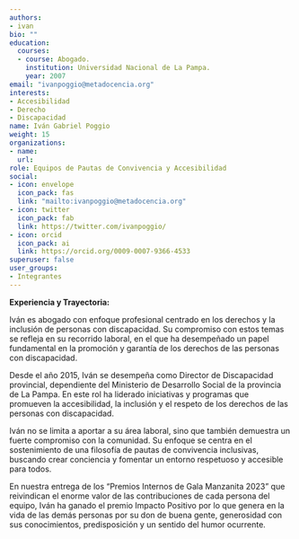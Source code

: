 ```yaml
---
authors:
- ivan
bio: ""
education:
  courses:
  - course: Abogado.
    institution: Universidad Nacional de La Pampa.  
    year: 2007
email: "ivanpoggio@metadocencia.org"
interests:
- Accesibilidad
- Derecho
- Discapacidad
name: Iván Gabriel Poggio
weight: 15
organizations:
- name: 
  url: 
role: Equipos de Pautas de Convivencia y Accesibilidad
social:
- icon: envelope
  icon_pack: fas
  link: "mailto:ivanpoggio@metadocencia.org"
- icon: twitter
  icon_pack: fab
  link: https://twitter.com/ivanpoggio/
- icon: orcid
  icon_pack: ai
  link: https://orcid.org/0009-0007-9366-4533
superuser: false
user_groups:
- Integrantes
---
```


**Experiencia y Trayectoria:**

Iván es abogado con enfoque profesional centrado en los derechos y la inclusión de personas con discapacidad. 
Su compromiso con estos temas se refleja en su recorrido laboral, en el que ha desempeñado un papel fundamental en la promoción y garantía de los derechos de las personas con discapacidad.

Desde el año 2015, Iván se desempeña como Director de Discapacidad provincial, dependiente del Ministerio de Desarrollo Social de la provincia de La Pampa. 
En este rol ha liderado iniciativas y programas que promueven la accesibilidad, la inclusión y el respeto de los derechos de las personas con discapacidad.

Iván no se limita a aportar a su área laboral, sino que también demuestra un fuerte compromiso con la comunidad. 
Su enfoque se centra en el sostenimiento de una filosofía de pautas de convivencia inclusivas, buscando crear conciencia y fomentar un entorno respetuoso y accesible para todos.

En nuestra entrega de los “Premios Internos de Gala Manzanita 2023” que reivindican el enorme valor de las contribuciones de cada persona del equipo, Iván ha ganado el premio Impacto Positivo por lo que genera en la vida de las demás personas por su don de buena gente, generosidad con sus conocimientos, predisposición y un sentido del humor ocurrente.
